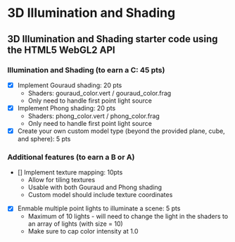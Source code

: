 # 3D Illumination and Shading

## 3D Illumination and Shading starter code using the HTML5 WebGL2 API

### Illumination and Shading (to earn a C: 45 pts)
- [x] Implement Gouraud shading: 20 pts
  - Shaders: gouraud_color.vert / gouraud_color.frag
  - Only need to handle first point light source
- [x] Implement Phong shading: 20 pts
  - Shaders: phong_color.vert / phong_color.frag
  - Only need to handle first point light source
- [x] Create your own custom model type (beyond the provided plane, cube, and sphere): 5 pts
### Additional features (to earn a B or A)
- [] Implement texture mapping: 10pts
  - Allow for tiling textures
  - Usable with both Gouraud and Phong shading
  - Custom model should include texture coordinates
- [x] Enmable multiple point lights to illuminate a scene: 5 pts
  - Maximum of 10 lights - will need to change the light in the shaders to an array of lights (with size = 10)
  - Make sure to cap color intensity at 1.0
